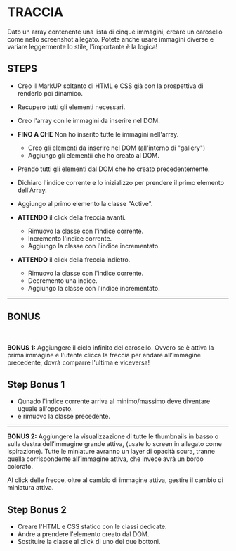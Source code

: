 # TRACCIA

Dato un array contenente una lista di cinque immagini, creare un carosello come nello screenshot allegato. Potete anche usare immagini diverse e variare leggermente lo stile, l'importante è la logica!

## STEPS

- Creo il MarkUP soltanto di HTML e CSS già con la prospettiva di renderlo poi dinamico.
- Recupero tutti gli elementi necessari.
- Creo l'array con le immagini da inserire nel DOM.
- **FINO A CHE** Non ho inserito tutte le immagini nell'array.

  - Creo gli elementi da inserire nel DOM (all'interno di "gallery")
  - Aggiungo gli elementii che ho creato al DOM.

- Prendo tutti gli elementi dal DOM che ho creato precedentemente.
- Dichiaro l'indice corrente e lo inizializzo per prendere il primo elemento
  dell'Array.
- Aggiungo al primo elemento la classe "Active".

- **ATTENDO** il click della freccia avanti.

  - Rimuovo la classe con l'indice corrente.
  - Incremento l'indice corrente.
  - Aggiungo la classe con l'indice incrementato.

- **ATTENDO** il click della freccia indietro.
  - Rimuovo la classe con l'indice corrente.
  - Decremento una indice.
  - Aggiungo la classe con l'indice incrementato.

---

## BONUS

<br>

**BONUS 1:**
Aggiungere il ciclo infinito del carosello. Ovvero se è attiva la prima immagine e l'utente clicca la freccia per andare all’immagine precedente, dovrà comparre l'ultima e viceversa!

## **Step Bonus 1**

- Qunado l'indice corrente arriva al minimo/massimo deve diventare uguale all'opposto.
- e rimuovo la classe precedente.

---

**BONUS 2:**
Aggiungere la visualizzazione di tutte le thumbnails in basso o sulla destra dell’immagine grande attiva, (usate lo screen in allegato come ispirazione). Tutte le miniature avranno un layer di opacità scura, tranne quella corrispondente all’immagine attiva, che invece avrà un bordo colorato.

Al click delle frecce, oltre al cambio di immagine attiva, gestire il cambio di miniatura attiva.

## **Step Bonus 2**

- Creare l'HTML e CSS statico con le classi dedicate.
- Andre a prendere l'elemento creato dal DOM.
- Sostituire la classe al click di uno dei due bottoni.
